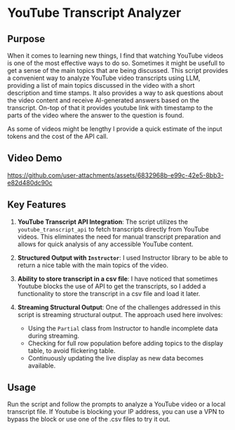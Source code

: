 # YouTube Transcript Analyzer

##  Purpose
When it comes to learning new things, I find that watching YouTube videos is one of the most effective ways to do so. Sometimes it might be usefull to get a sense of the main topics that are being discussed. This script provides a convenient way to analyze YouTube video transcripts using LLM, providing a list of main topics discussed in the video with a short description and time stamps. It also provides a way to ask questions about the video content and receive AI-generated answers based on the transcript. On-top of that it provides youtube link with timestamp to the parts of the video where the answer to the question is found.

As some of videos might be lengthy I provide a quick estimate of the input tokens and the cost of the API call.

## Video Demo

https://github.com/user-attachments/assets/6832968b-e99c-42e5-8bb3-e82d480dc90c

## Key Features

1.  **YouTube Transcript API Integration**: The script utilizes the `youtube_transcript_api` to fetch transcripts directly from YouTube videos. This eliminates the need for manual transcript preparation and allows for quick analysis of any accessible YouTube content.

2. **Structured Output with `Instructor`**: I used Instructor library to be able to return a nice table with the main topics of the video.
 
3. **Ability to store transcript in a csv file**: I have noticed that sometimes Youtube blocks the use of API to get the transcripts, so I added a functionality to store the transcript in a csv file and load it later.

4. **Streaming Structural Output**: One of the challenges addressed in this script is streaming structural output. The approach used here involves:
   - Using the `Partial` class from Instructor to handle incomplete data during streaming.
   - Checking for full row population before adding topics to the display table, to avoid flickering table.
   - Continuously updating the live display as new data becomes available.

## Usage

Run the script and follow the prompts to analyze a YouTube video or a local transcript file. If Youtube is blocking your IP address, you can use a VPN to bypass the block or use one of the .csv files to try it out.

